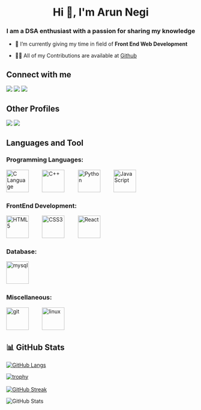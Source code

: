 <!-- ![MasterHead](/github-header-image.png)-->
<h1 align="center">Hi 👋, I'm Arun Negi</h1>
<h3 align="center">I am a DSA enthusiast with a passion for sharing my knowledge</h3>

<!-- 🔭 I’m currently working on [E-Commerce Website](https://github.com/saurabhnegi35/Ecommerce_Web_App_React)-->

- 🌱 I’m currently giving my time in field of **Front End Web Development**

- 👨‍💻 All of my Contributions are available at [Github](https://github.com/arunnegi-07)


## Connect with me

[<img src="https://img.shields.io/badge/LinkedIn-0077B5?style=for-the-badge&logo=linkedin&logoColor=white" />](https://www.linkedin.com/in/arun-negi-483a7a259/)
[<img src="https://img.shields.io/badge/Gmail-D14836?style=for-the-badge&logo=gmail&logoColor=white" />](mailto:reacharunnegi@gmail.com)
[<img src="https://img.shields.io/badge/GitHub-100000?style=for-the-badge&logo=github&logoColor=white" />](https://github.com/arunnegi-07)


## Other Profiles

[<img src="https://img.shields.io/badge/-GeekForGeeks-2F8D46?style=for-the-badge&logo=GeeksForGeeks&logoColor=black" />](https://auth.geeksforgeeks.org/user/reacharunnegi)
[<img src="https://img.shields.io/badge/-LeetCode-FFA116?style=for-the-badge&logo=LeetCode&logoColor=black" />](https://leetcode.com/arunnegi_07/)

## Languages and Tool
<div>
  <h3 align="left">Programming Languages:</h3>
  <img src="https://upload.wikimedia.org/wikipedia/commons/1/18/C_Programming_Language.svg" alt="C Language" width="60" height="60"> &nbsp &nbsp &nbsp &nbsp 
  <img src="https://upload.wikimedia.org/wikipedia/commons/1/18/ISO_C%2B%2B_Logo.svg" alt="C++" width="60" height="60" href="https://en.cppreference.com/w/" target="_blank" > &nbsp &nbsp &nbsp &nbsp
  <img src="https://upload.wikimedia.org/wikipedia/commons/c/c3/Python-logo-notext.svg" alt="Python" width="60" height="60"/> </img>  &nbsp &nbsp &nbsp &nbsp
  <img src="https://upload.wikimedia.org/wikipedia/commons/6/6a/JavaScript-logo.png" alt="JavaScript" width="60" height="60"/> </img>  &nbsp &nbsp &nbsp &nbsp
</div>

<div>
  <h3 align="left">FrontEnd Development:</h3>
  <img src="https://upload.wikimedia.org/wikipedia/commons/6/61/HTML5_logo_and_wordmark.svg" alt="HTML5" width="60" height="60"/> </img>  &nbsp &nbsp &nbsp &nbsp
  <img src="https://upload.wikimedia.org/wikipedia/commons/d/d5/CSS3_logo_and_wordmark.svg" alt="CSS3" width="60" height="60"/> </img>  &nbsp &nbsp &nbsp &nbsp
  <img src="https://upload.wikimedia.org/wikipedia/commons/a/a7/React-icon.svg" alt="React" width="60" height="60"/> </a>  &nbsp &nbsp &nbsp &nbsp
</div>

<div>
  <h3 align="left">Database:</h3>
   <img src="https://www.vectorlogo.zone/logos/mysql/mysql-official.svg" alt="mysql" width="60" height="60"/> </img> &nbsp &nbsp &nbsp &nbsp
  
</div> 

<div>
  <h3 align="left">Miscellaneous:</h3>
  <img src="https://www.vectorlogo.zone/logos/git-scm/git-scm-icon.svg" alt="git" width="60" height="60"/> </img> &nbsp &nbsp &nbsp &nbsp 
  <img src="https://upload.wikimedia.org/wikipedia/commons/3/35/Tux.svg" alt="linux" width="60" height="60"/> </img> 
</div>

## 📊 GitHub Stats

<p align="left">


[![GitHub Langs](https://github-readme-stats.vercel.app/api/top-langs/?username=arunnegi-07&theme=radical&hide_border=true&layout=compact)](https://github.com/arunnegi-07/github-readme-stats)
<br />


[![trophy](https://github-profile-trophy.vercel.app/?username=arunnegi-07&theme=radical)](https://github.com/arunnegi-07)
<br />
<br />
[![GitHub Streak](https://github-readme-streak-stats.herokuapp.com?user=arunnegi-07&theme=radical&hide_border=true&date_format=M%20j%5B%2C%20Y%5D)](https://git.io/streak-stats)
<br />

 ![GitHub Stats](https://github-readme-stats.vercel.app/api?username=arunnegi-07&theme=radical&show_icons=true&hide_border=true)
<br />